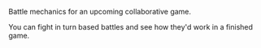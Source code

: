 Battle mechanics for an upcoming collaborative game.

You can fight in turn based battles and see how they'd work in a finished game.